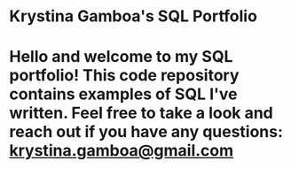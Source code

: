 # Krystina Gamboa's SQL Portfolio

# Hello and welcome to my SQL portfolio! This code repository contains examples of SQL I've written. Feel free to take a look and reach out if you have any questions: krystina.gamboa@gmail.com 
